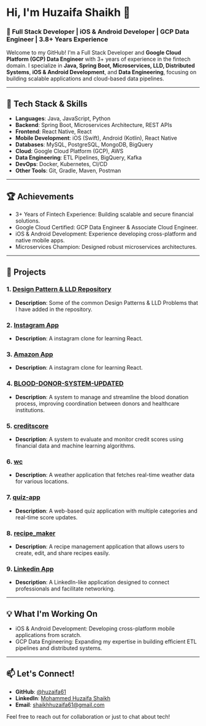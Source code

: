 # Hi, I'm Huzaifa Shaikh 👋 

### 🚀 Full Stack Developer | iOS & Android Developer | GCP Data Engineer | 3.8+ Years Experience

Welcome to my GitHub! I'm a Full Stack Developer and **Google Cloud Platform (GCP) Data Engineer** with 3+ years of experience in the fintech domain. I specialize in **Java, Spring Boot, Microservices, LLD, Distributed Systems**, **iOS & Android Development**, and **Data Engineering**, focusing on building scalable applications and cloud-based data pipelines.

---

## 🚀 Tech Stack & Skills

- **Languages**: Java, JavaScript, Python  
- **Backend**: Spring Boot, Microservices Architecture, REST APIs  
- **Frontend**: React Native, React  
- **Mobile Development**: iOS (Swift), Android (Kotlin), React Native  
- **Databases**: MySQL, PostgreSQL, MongoDB, BigQuery  
- **Cloud**: Google Cloud Platform (GCP), AWS  
- **Data Engineering**: ETL Pipelines, BigQuery, Kafka  
- **DevOps**: Docker, Kubernetes, CI/CD  
- **Other Tools**: Git, Gradle, Maven, Postman  

---

## 🏆 Achievements

- 3+ Years of Fintech Experience: Building scalable and secure financial solutions.  
- Google Cloud Certified: GCP Data Engineer & Associate Cloud Engineer.  
- iOS & Android Development: Experience developing cross-platform and native mobile apps.  
- Microservices Champion: Designed robust microservices architectures.  

---

## 📂 Projects

### 1. [Design Pattern & LLD Repository](https://github.com/huzaifa61/DESIGN-PATTERN)
- **Description**: Some of the common Design Patterns & LLD Problems that I have added in the repository.

### 2. [Instagram App](https://instagram-clone-b1941.firebaseapp.com)
- **Description**: A instagram clone for learning React.

### 3. [Amazon App](https://clone-19351.firebaseapp.com/)
- **Description**: A instagram clone for learning React.

### 4. [BLOOD-DONOR-SYSTEM-UPDATED](https://github.com/huzaifa61/BLOOD-DONOR-SYSTEM-UPDATED)
- **Description**: A system to manage and streamline the blood donation process, improving coordination between donors and healthcare institutions.

### 5. [creditscore](https://github.com/huzaifa61/creditscore)
- **Description**: A system to evaluate and monitor credit scores using financial data and machine learning algorithms.

### 6. [wc](https://github.com/huzaifa61/wc)
- **Description**: A weather application that fetches real-time weather data for various locations.

### 7. [quiz-app](https://github.com/huzaifa61/quiz-app)
- **Description**: A web-based quiz application with multiple categories and real-time score updates.

### 8. [recipe_maker](https://github.com/huzaifa61/recipe_maker)
- **Description**: A recipe management application that allows users to create, edit, and share recipes easily. 

### 9. [Linkedin App](https://github.com/huzaifa61/LinkedIn-App)
- **Description**: A LinkedIn-like application designed to connect professionals and facilitate networking.

---

## 💡 What I'm Working On

- iOS & Android Development: Developing cross-platform mobile applications from scratch.  
- GCP Data Engineering: Expanding my expertise in building efficient ETL pipelines and distributed systems.

---

## 📫 Let's Connect!

- **GitHub**: [@huzaifa61](https://github.com/huzaifa61)  
- **LinkedIn**: [Mohammed Huzaifa Shaikh](https://www.linkedin.com/in/mohammed-huzaifa-shaikh/)  
- **Email**: [shaikhhuzaifa61@gmail.com](mailto:shaikhhuzaifa61@gmail.com)  

Feel free to reach out for collaboration or just to chat about tech!
